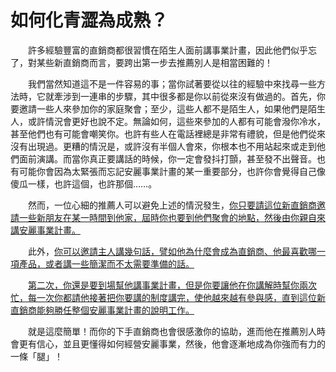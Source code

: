 # 如何化青澀為成熟？

&emsp;&emsp;許多經驗豐富的直銷商都很習慣在陌生人面前講事業計畫，因此他們似乎忘了，對某些新直銷商而言，要跨出第一步去推薦別人是相當困難的！

&emsp;&emsp;我們當然知道這不是一件容易的事；當你試著要從以往的經驗中來找尋一些方法時，它就牽涉到一連串的步驟，其中很多都是你以前從來沒有做過的。首先，你要邀請一些人來參加你的家庭聚會；至少，這些人都不是陌生人，如果他們是陌生人，或許情況會更好也說不定。無論如何，這些來參加的人都有可能會潑你冷水，甚至他們也有可能會嘲笑你。也許有些人在電話裡總是非常有禮貌，但是他們從來沒有出現過。更糟的情況是，或許沒有半個人會來，你根本也不用站起來或走到他們面前演講。而當你真正要講話的時候，你一定會發抖打顫，甚至發不出聲音。也有可能你會因為太緊張而忘記安麗事業計畫的某一重要部分，也許你會覺得自己像傻瓜一樣，也許這個，也許那個……。

&emsp;&emsp;然而，一位心細的推薦人可以避免上述的情況發生，<u>你只要請這位新直銷商邀請一些新朋友在某一時間到他家，屆時你也要到他們聚會的地點，然後由你親自來講安麗事業計畫。</u>

&emsp;&emsp;此外，<u>你可以邀請主人講幾句話，譬如他為什麼會成為直銷商、他最喜歡哪一項產品，或者講一些簡潔而不太需要準備的話。</u>

&emsp;&emsp;<u>第二次，你還是要到場幫他講事業計畫，但是你要讓他在你講解時幫你兩次忙，每一次你都請他接著把你要講的制度講完，使他越來越有參與感，直到這位新直銷商能夠勝任整個安麗事業計畫的說明工作。</u>

&emsp;&emsp;就是這麼簡單！而你的下手直銷商也會很感激你的協助，進而他在推薦別人時會更有信心，並且更懂得如何經營安麗事業，然後，他會逐漸地成為你強而有力的一條「腿」！
